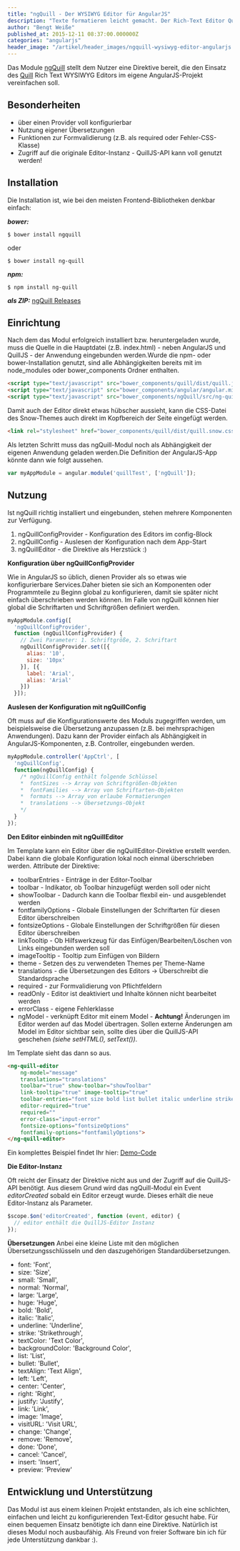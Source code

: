 ```yaml
---
title: "ngQuill - Der WYSIWYG Editor für AngularJS"
description: "Texte formatieren leicht gemacht. Der Rich-Text Editor QuillJS jetzt auch für eure AngularJS Anwendung."
author: "Bengt Weiße"
published_at: 2015-12-11 08:37:00.000000Z
categories: "angularjs"
header_image: "/artikel/header_images/ngquill-wysiwyg-editor-angularjs.jpg"
---
```


Das Module [ngQuill] stellt dem Nutzer eine Direktive bereit, die den Einsatz des [Quill] Rich Text WYSIWYG Editors im eigene AngularJS-Projekt vereinfachen soll.

## Besonderheiten
  - über einen Provider voll konfigurierbar
  - Nutzung eigener Übersetzungen
  - Funktionen zur Formvalidierung (z.B. als required oder Fehler-CSS-Klasse)
  - Zugriff auf die originale Editor-Instanz - QuillJS-API kann voll genutzt werden!

## Installation
Die Installation ist, wie bei den meisten Frontend-Bibliotheken denkbar einfach:

__*bower:*__

```shell
$ bower install ngquill
```

oder

```shell
$ bower install ng-quill
```

__*npm:*__

```shell
$ npm install ng-quill
```

__*als ZIP:*__
[ngQuill Releases](https://github.com/KillerCodeMonkey/ngQuill/releases)

## Einrichtung
Nach dem das Modul erfolgreich installiert bzw. heruntergeladen wurde, muss die Quelle in die Hauptdatei (z.B. index.html) - neben AngularJS und QuillJS - der Anwendung eingebunden werden.Wurde die npm- oder bower-Installation genutzt, sind alle Abhängigkeiten bereits mit im node_modules oder bower_components Ordner enthalten.

```html
<script type="text/javascript" src="bower_components/quill/dist/quill.js"></script>
<script type="text/javascript" src="bower_components/angular/angular.min.js"></script>
<script type="text/javascript" src="bower_components/ngQuill/src/ng-quill.min.js"></script>
```

Damit auch der Editor direkt etwas hübscher aussieht, kann die CSS-Datei des Snow-Themes auch direkt im Kopfbereich der Seite eingefügt werden.

```html
<link rel="stylesheet" href="bower_components/quill/dist/quill.snow.css">
```

Als letzten Schritt muss das ngQuill-Modul noch als Abhängigkeit der eigenen Anwendung geladen werden.Die Definition der AngularJS-App könnte dann wie folgt aussehen.

```javascript
var myAppModule = angular.module('quillTest', ['ngQuill']);
```

## Nutzung
Ist ngQuill richtig installiert und eingebunden, stehen mehrere Komponenten zur Verfügung.

  1. ngQuillConfigProvider - Konfiguration des Editors im config-Block
  2. ngQuillConfig - Auslesen der Konfiguration nach dem App-Start
  3. ngQuillEditor - die Direktive als Herzstück :)

__Konfiguration über ngQuillConfigProvider__

Wie in AngularJS so üblich, dienen Provider als so etwas wie konfigurierbare Services.Daher bieten sie sich an Komponenten oder Programmteile zu Beginn global zu konfigurieren, damit sie später nicht einfach überschrieben werden können. Im Falle von ngQuill können hier global die Schriftarten und Schriftgrößen definiert werden.

```javascript
myAppModule.config([
  'ngQuillConfigProvider',
  function (ngQuillConfigProvider) {
    // Zwei Parameter: 1. Schriftgröße, 2. Schriftart
    ngQuillConfigProvider.set([{
      alias: '10',
      size: '10px'
    }], [{
      label: 'Arial',
      alias: 'Arial'
    }])
  }]);
```

__Auslesen der Konfiguration mit ngQuillConfig__

Oft muss auf die Konfigurationswerte des Moduls zugegriffen werden, um beispielsweise die Übersetzung anzupassen (z.B. bei mehrsprachigen Anwendungen). Dazu kann der Provider einfach als Abhängigkeit in AngularJS-Komponenten, z.B. Controller, eingebunden werden.

```javascript
myAppModule.controller('AppCtrl', [
  'ngQuillConfig',
  function(ngQuillConfig) {
    /* ngQuillConfig enthält folgende Schlüssel
    *  fontSizes --> Array von Schriftgrößen-Objekten
    *  fontFamilies --> Array von Schriftarten-Objekten
    *  formats --> Array von erlaube Formatierungen
    *  translations --> Übersetzungs-Objekt
    */
  }
});
```

__Den Editor einbinden mit ngQuillEditor__

Im Template kann ein Editor über die ngQuillEditor-Direktive erstellt werden. Dabei kann die globale Konfiguration lokal noch einmal überschrieben werden.
Attribute der Direktive:

 - toolbarEntries - Einträge in der Editor-Toolbar
 - toolbar - Indikator, ob Toolbar hinzugefügt werden soll oder nicht
 - showToolbar - Dadurch kann die Toolbar flexbil ein- und ausgeblendet werden
 - fontfamilyOptions - Globale Einstellungen der Schriftarten für diesen Editor überschreiben
 - fontsizeOptions - Globale Einstellungen der Schriftgrößen für diesen Editor überschreiben
 - linkTooltip - Ob Hilfswerkzeug für das Einfügen/Bearbeiten/Löschen von Links eingebunden werden soll
 - imageTooltip - Tooltip zum Einfügen von Bildern
 - theme - Setzen des zu verwendeten Themes per Theme-Name
 - translations - die Übersetzungen des Editors -> Überschreibt die Standardsprache
 - required - zur Formvalidierung von Pflichtfeldern
 - readOnly - Editor ist deaktiviert und Inhalte können nicht bearbeitet werden
 - errorClass - eigene Fehlerklasse
 - ngModel - verknüpft Editor mit einem Model - __Achtung!__ Änderungen im Editor werden auf das Model übertragen. Sollen externe Änderungen am Model im Editor sichtbar sein, sollte dies über die QuillJS-API geschehen *(siehe setHTML(), setText())*.

Im Template sieht das dann so aus.

```html
<ng-quill-editor
    ng-model="message"
    translations="translations"
    toolbar="true" show-toolbar="showToolbar"
    link-tooltip="true" image-tooltip="true"
    toolbar-entries="font size bold list bullet italic underline strike align color background link image"
    editor-required="true"
    required=""
    error-class="input-error"
    fontsize-options="fontsizeOptions"
    fontfamily-options="fontfamilyOptions">
</ng-quill-editor>
```

Ein komplettes Beispiel findet Ihr hier:
[Demo-Code]

__Die Editor-Instanz__

Oft reicht der Einsatz der Direktive nicht aus und der Zugriff auf die QuillJS-API benötigt. Aus diesem Grund wird das ngQuill-Modul ein Event *editorCreated* sobald ein Editor erzeugt wurde. Dieses erhält die neue Editor-Instanz als Parameter.

```javascript
$scope.$on('editorCreated', function (event, editor) {
  // editor enthält die QuillJS-Editor Instanz
});
```

__Übersetzungen__
Anbei eine kleine Liste mit den möglichen Übersetzungsschlüsseln und den daszugehörigen Standardübersetzungen.

 - font: 'Font',
 - size: 'Size',
 - small: 'Small',
 - normal: 'Normal',
 - large: 'Large',
 - huge: 'Huge',
 - bold: 'Bold',
 - italic: 'Italic',
 - underline: 'Underline',
 - strike: 'Strikethrough',
 - textColor: 'Text Color',
 - backgroundColor: 'Background Color',
 - list: 'List',
 - bullet: 'Bullet',
 - textAlign: 'Text Align',
 - left: 'Left',
 - center: 'Center',
 - right: 'Right',
 - justify: 'Justify',
 - link: 'Link',
 - image: 'Image',
 - visitURL: 'Visit URL',
 - change: 'Change',
 - remove: 'Remove',
 - done: 'Done',
 - cancel: 'Cancel',
 - insert: 'Insert',
 - preview: 'Preview'

## Entwicklung und Unterstützung

Das Modul ist aus einem kleinen Projekt entstanden, als ich eine schlichten, einfachen und leicht zu konfigurierenden Text-Editor gesucht habe. Für einen bequemen Einsatz benötigte ich dann eine Direktive. Natürlich ist dieses Modul noch ausbaufähig. Als Freund von freier Software bin ich für jede Unterstützung dankbar :).

   [quill]: <http://quilljs.com/>
   [ngQuillReleases]: <https://github.com/KillerCodeMonkey/ngQuill/releases>
   [ngQuill]: <https://github.com/KillerCodeMonkey/ngQuill>
   [Demo-Code]: <https://github.com/KillerCodeMonkey/ngQuill/blob/master/demo.html>

